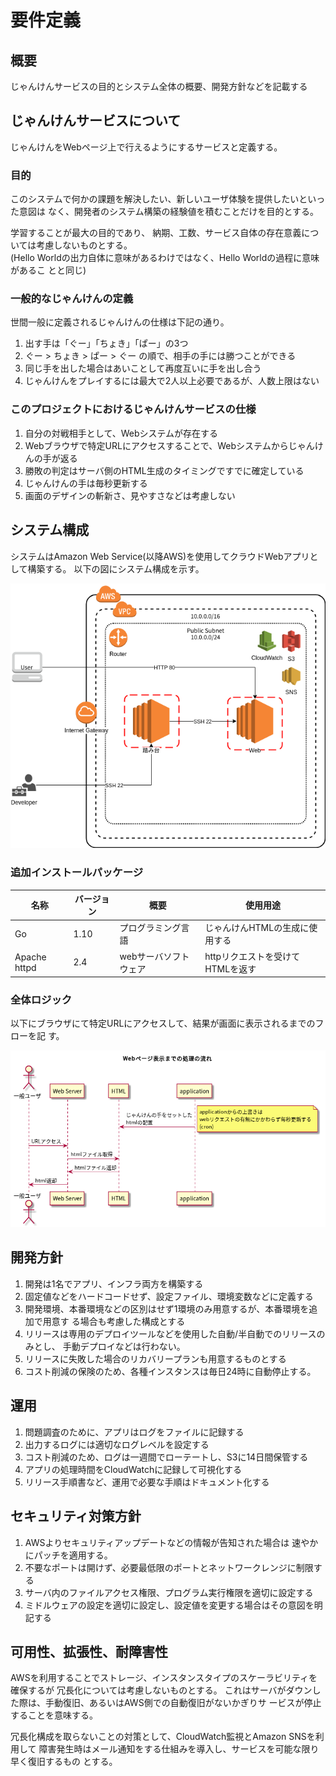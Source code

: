 # 要件定義

## 概要

じゃんけんサービスの目的とシステム全体の概要、開発方針などを記載する

## じゃんけんサービスについて

じゃんけんをWebページ上で行えるようにするサービスと定義する。

### 目的

このシステムで何かの課題を解決したい、新しいユーザ体験を提供したいといった意図は
なく、開発者のシステム構築の経験値を積むことだけを目的とする。

学習することが最大の目的であり、
納期、工数、サービス自体の存在意義については考慮しないものとする。  
(Hello Worldの出力自体に意味があるわけではなく、Hello Worldの過程に意味があるこ
とと同じ)

### 一般的なじゃんけんの定義

世間一般に定義されるじゃんけんの仕様は下記の通り。

1. 出す手は「ぐー」「ちょき」「ぱー」の3つ
1. ぐー > ちょき > ぱー > ぐー の順で、相手の手には勝つことができる
1. 同じ手を出した場合はあいことして再度互いに手を出し合う
1. じゃんけんをプレイするには最大で2人以上必要であるが、人数上限はない

### このプロジェクトにおけるじゃんけんサービスの仕様

1. 自分の対戦相手として、Webシステムが存在する
1. Webブラウザで特定URLにアクセスすることで、Webシステムからじゃんけんの手が返る
1. 勝敗の判定はサーバ側のHTML生成のタイミングですでに確定している
1. じゃんけんの手は毎秒更新する
1. 画面のデザインの斬新さ、見やすさなどは考慮しない

## システム構成

システムはAmazon Web Service(以降AWS)を使用してクラウドWebアプリとして構築する。
以下の図にシステム構成を示す。

![システム構成図](img/system_structure.png)

### 追加インストールパッケージ

| 名称         | バージョン | 概要                  | 使用用途                         |
|--------------|------------|-----------------------|----------------------------------|
| Go           | 1.10       | プログラミング言語    | じゃんけんHTMLの生成に使用する   |
| Apache httpd | 2.4        | webサーバソフトウェア | httpリクエストを受けてHTMLを返す |

### 全体ロジック

以下にブラウザにて特定URLにアクセスして、結果が画面に表示されるまでのフローを記
す。

![じゃんけんフロー](img/janken_flow.png)

## 開発方針

1. 開発は1名でアプリ、インフラ両方を構築する
1. 固定値などをハードコードせず、設定ファイル、環境変数などに定義する
1. 開発環境、本番環境などの区別はせず1環境のみ用意するが、本番環境を追加で用意す
   る場合も考慮した構成とする
1. リリースは専用のデプロイツールなどを使用した自動/半自動でのリリースのみとし、
   手動デプロイなどは行わない。
1. リリースに失敗した場合のリカバリープランも用意するものとする
1. コスト削減の保険のため、各種インスタンスは毎日24時に自動停止する。

## 運用

1. 問題調査のために、アプリはログをファイルに記録する
1. 出力するログには適切なログレベルを設定する
1. コスト削減のため、ログは一週間でローテートし、S3に14日間保管する
1. アプリの処理時間をCloudWatchに記録して可視化する
1. リリース手順書など、運用で必要な手順はドキュメント化する

## セキュリティ対策方針

1. AWSよりセキュリティアップデートなどの情報が告知された場合は
   速やかにパッチを適用する。
1. 不要なポートは開けず、必要最低限のポートとネットワークレンジに制限する
1. サーバ内のファイルアクセス権限、プログラム実行権限を適切に設定する
1. ミドルウェアの設定を適切に設定し、設定値を変更する場合はその意図を明記する

## 可用性、拡張性、耐障害性

AWSを利用することでストレージ、インスタンスタイプのスケーラビリティを確保するが
冗長化については考慮しないものとする。
これはサーバがダウンした際は、手動復旧、あるいはAWS側での自動復旧がないかぎりサ
ービスが停止することを意味する。

冗長化構成を取らないことの対策として、CloudWatch監視とAmazon SNSを利用して
障害発生時はメール通知をする仕組みを導入し、サービスを可能な限り早く復旧するもの
とする。

